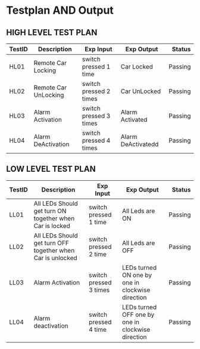 # Testplan AND Output

## HIGH LEVEL TEST PLAN

|TestID|Description|Exp Input|Exp Output|Status|
|:-----|-----------|---------|----------|-----:|
|HL01|Remote Car Locking|switch pressed 1 time|Car Locked|Passing|
|HL02|Remote Car UnLocking|switch pressed 2 times |Car UnLocked|Passing|
|HL03|Alarm Activation|switch pressed 3 times|Alarm Activated|Passing|
|HL04|Alarm DeActivation|switch pressed 4 times|Alarm DeActivatedd|Passing|

## LOW LEVEL TEST PLAN

|TestID|Description|Exp Input|Exp Output|Status|
|:-----|-----------|---------|----------|-----:|
|LL01|All LEDs Should get turn ON together when Car is locked|switch pressed 1 time|All Leds are ON|Passing|
|LL02|All LEDs Should get turn OFF together when Car is unlocked|switch pressed 2 time|All Leds are OFF|Passing|
|LL03|Alarm Activation|switch pressed 3 times|LEDs turned ON one by one in clockwise direction|Passing|
|LL04|Alarm deactivation|switch pressed 4 time|LEDs turned OFF one by one in clockwise direction|Passing|
